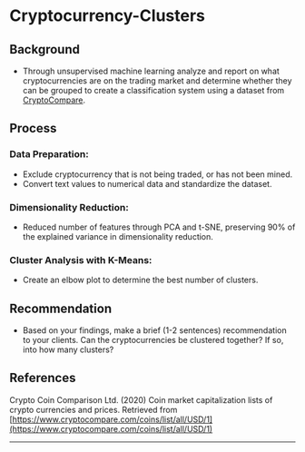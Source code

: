 # Cryptocurrency-Clusters

## Background

* Through unsupervised machine learning analyze and report on what cryptocurrencies are on the trading market and determine whether they can be grouped to create a classification system using a dataset from [CryptoCompare](https://min-api.cryptocompare.com/data/all/coinlist).

## Process

### Data Preparation: 

* Exclude cryptocurrency that is not being traded, or has not been mined. 
* Convert text values to numerical data and standardize the dataset.

### Dimensionality Reduction: 
* Reduced number of features through PCA and t-SNE, preserving 90% of the explained variance in dimensionality reduction.

### Cluster Analysis with K-Means:
* Create an elbow plot to determine the best number of clusters.

## Recommendation

* Based on your findings, make a brief (1-2 sentences) recommendation to your clients. Can the cryptocurrencies be clustered together? If so, into how many clusters? 



## References

Crypto Coin Comparison Ltd. (2020) Coin market capitalization lists of crypto currencies and prices. Retrieved from [https://www.cryptocompare.com/coins/list/all/USD/1](https://www.cryptocompare.com/coins/list/all/USD/1)

- - -

